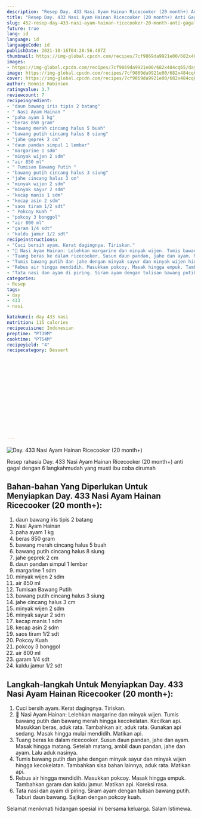 ```yaml
---
description: "Resep Day. 433 Nasi Ayam Hainan Ricecooker (20 month+) Anti Gagal"
title: "Resep Day. 433 Nasi Ayam Hainan Ricecooker (20 month+) Anti Gagal"
slug: 452-resep-day-433-nasi-ayam-hainan-ricecooker-20-month-anti-gagal
future: true
lang: id
language: id
languageCode: id
publishDate: 2021-10-16T04:28:56.487Z 
thumbnail: https://img-global.cpcdn.com/recipes/7cf9869da9921e00/682x484cq65/day-433-nasi-ayam-hainan-ricecooker-20-month-foto-resep-utama.webp
images:
- https://img-global.cpcdn.com/recipes/7cf9869da9921e00/682x484cq65/day-433-nasi-ayam-hainan-ricecooker-20-month-foto-resep-utama.webp
image: https://img-global.cpcdn.com/recipes/7cf9869da9921e00/682x484cq65/day-433-nasi-ayam-hainan-ricecooker-20-month-foto-resep-utama.webp
cover: https://img-global.cpcdn.com/recipes/7cf9869da9921e00/682x484cq65/day-433-nasi-ayam-hainan-ricecooker-20-month-foto-resep-utama.webp
author: Ronnie Robinson
ratingvalue: 3.7
reviewcount: 7
recipeingredient:
- "daun bawang iris tipis 2 batang"
- " Nasi Ayam Hainan "
- "paha ayam 1 kg"
- "beras 850 gram"
- "bawang merah cincang halus 5 buah"
- "bawang putih cincang halus 8 siung"
- "jahe geprek 2 cm"
- "daun pandan simpul 1 lembar"
- "margarine 1 sdm"
- "minyak wijen 2 sdm"
- "air 850 ml"
- " Tumisan Bawang Putih "
- "bawang putih cincang halus 3 siung"
- "jahe cincang halus 3 cm"
- "minyak wijen 2 sdm"
- "minyak sayur 2 sdm"
- "kecap manis 1 sdm"
- "kecap asin 2 sdm"
- "saos tiram 1/2 sdt"
- " Pokcoy Kuah "
- "pokcoy 3 bonggol"
- "air 800 ml"
- "garam 1/4 sdt"
- "kaldu jamur 1/2 sdt"
recipeinstructions:
- "Cuci bersih ayam. Kerat dagingnya. Tiriskan."
- "🍛 Nasi Ayam Hainan: Lelehkan margarine dan minyak wijen. Tumis bawang putih dan bawang merah hingga kecokelatan. Kecilkan api. Masukkan beras, aduk rata. Tambahkan air, aduk rata. Gunakan api sedang. Masak hingga mulai mendidih. Matikan api."
- "Tuang beras ke dalam ricecooker. Susun daun pandan, jahe dan ayam. Masak hingga matang. Setelah matang, ambil daun pandan, jahe dan ayam. Lalu aduk nasinya."
- "Tumis bawang putih dan jahe dengan minyak sayur dan minyak wijen hingga kecokelatan. Tambahkan sisa bahan lainnya, aduk rata. Matikan api."
- "Rebus air hingga mendidih. Masukkan pokcoy. Masak hingga empuk. Tambahkan garam dan kaldu jamur. Matikan api. Koreksi rasa."
- "Tata nasi dan ayam di piring. Siram ayam dengan tulisan bawang putih. Taburi daun bawang. Sajikan dengan pokcoy kuah."
categories:
- Resep
tags:
- day
- 433
- nasi

katakunci: day 433 nasi 
nutrition: 115 calories
recipecuisine: Indonesian
preptime: "PT39M"
cooktime: "PT54M"
recipeyield: "4"
recipecategory: Dessert


     
    
    
    
    
    
    
    
    
    
    
      
    
---
```



![Day. 433 Nasi Ayam Hainan Ricecooker (20 month+)](https://img-global.cpcdn.com/recipes/7cf9869da9921e00/682x484cq65/day-433-nasi-ayam-hainan-ricecooker-20-month-foto-resep-utama.webp)

Resep rahasia Day. 433 Nasi Ayam Hainan Ricecooker (20 month+)  anti gagal dengan 6 langkahmudah yang musti ibu coba dirumah

<!--inarticleads1-->

## Bahan-bahan Yang Diperlukan Untuk Menyiapkan Day. 433 Nasi Ayam Hainan Ricecooker (20 month+):

1. daun bawang iris tipis 2 batang
1.  Nasi Ayam Hainan 
1. paha ayam 1 kg
1. beras 850 gram
1. bawang merah cincang halus 5 buah
1. bawang putih cincang halus 8 siung
1. jahe geprek 2 cm
1. daun pandan simpul 1 lembar
1. margarine 1 sdm
1. minyak wijen 2 sdm
1. air 850 ml
1.  Tumisan Bawang Putih 
1. bawang putih cincang halus 3 siung
1. jahe cincang halus 3 cm
1. minyak wijen 2 sdm
1. minyak sayur 2 sdm
1. kecap manis 1 sdm
1. kecap asin 2 sdm
1. saos tiram 1/2 sdt
1.  Pokcoy Kuah 
1. pokcoy 3 bonggol
1. air 800 ml
1. garam 1/4 sdt
1. kaldu jamur 1/2 sdt



<!--inarticleads2-->

## Langkah-langkah Untuk Menyiapkan Day. 433 Nasi Ayam Hainan Ricecooker (20 month+):

1. Cuci bersih ayam. Kerat dagingnya. Tiriskan.
1. 🍛 Nasi Ayam Hainan: Lelehkan margarine dan minyak wijen. Tumis bawang putih dan bawang merah hingga kecokelatan. Kecilkan api. Masukkan beras, aduk rata. Tambahkan air, aduk rata. Gunakan api sedang. Masak hingga mulai mendidih. Matikan api.
1. Tuang beras ke dalam ricecooker. Susun daun pandan, jahe dan ayam. Masak hingga matang. Setelah matang, ambil daun pandan, jahe dan ayam. Lalu aduk nasinya.
1. Tumis bawang putih dan jahe dengan minyak sayur dan minyak wijen hingga kecokelatan. Tambahkan sisa bahan lainnya, aduk rata. Matikan api.
1. Rebus air hingga mendidih. Masukkan pokcoy. Masak hingga empuk. Tambahkan garam dan kaldu jamur. Matikan api. Koreksi rasa.
1. Tata nasi dan ayam di piring. Siram ayam dengan tulisan bawang putih. Taburi daun bawang. Sajikan dengan pokcoy kuah.




Selamat menikmati hidangan spesial ini bersama keluarga. Salam Istimewa.
